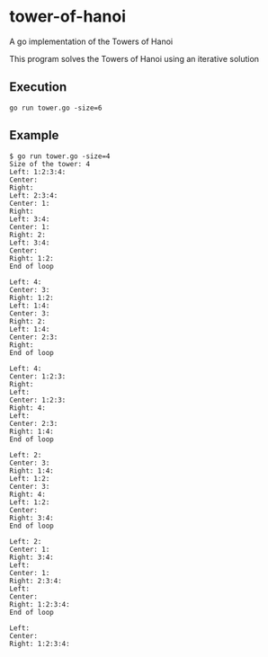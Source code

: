 # tower-of-hanoi
A go implementation of the Towers of Hanoi


This program solves the Towers of Hanoi using an iterative solution

## Execution
`go run tower.go -size=6`

## Example
```
$ go run tower.go -size=4
Size of the tower: 4
Left: 1:2:3:4:
Center: 
Right: 
Left: 2:3:4:
Center: 1:
Right: 
Left: 3:4:
Center: 1:
Right: 2:
Left: 3:4:
Center: 
Right: 1:2:
End of loop

Left: 4:
Center: 3:
Right: 1:2:
Left: 1:4:
Center: 3:
Right: 2:
Left: 1:4:
Center: 2:3:
Right: 
End of loop

Left: 4:
Center: 1:2:3:
Right: 
Left: 
Center: 1:2:3:
Right: 4:
Left: 
Center: 2:3:
Right: 1:4:
End of loop

Left: 2:
Center: 3:
Right: 1:4:
Left: 1:2:
Center: 3:
Right: 4:
Left: 1:2:
Center: 
Right: 3:4:
End of loop

Left: 2:
Center: 1:
Right: 3:4:
Left: 
Center: 1:
Right: 2:3:4:
Left: 
Center: 
Right: 1:2:3:4:
End of loop

Left: 
Center: 
Right: 1:2:3:4:
```

